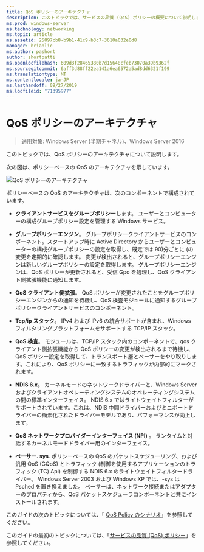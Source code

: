```yaml
---
title: QoS ポリシーのアーキテクチャ
description: このトピックでは、サービスの品質 (QoS) ポリシーの概要について説明します。これにより、グループポリシーを使用して、Windows Server 2016 の特定のアプリケーションとサービスのネットワークトラフィック帯域幅に優先順位を付けることができます。
ms.prod: windows-server
ms.technology: networking
ms.topic: article
ms.assetid: 25097cb8-b9b1-41c9-b3c7-3610a032e0d8
manager: brianlic
ms.author: pashort
author: shortpatti
ms.openlocfilehash: 609d3f28465380b7d15648cfeb73070a39b9362f
ms.sourcegitcommit: 6aff3d88ff22ea141a6ea6572a5ad8dd6321f199
ms.translationtype: MT
ms.contentlocale: ja-JP
ms.lasthandoff: 09/27/2019
ms.locfileid: "71395977"
---
```

# <a name="qos-policy-architecture"></a>QoS ポリシーのアーキテクチャ

>適用対象: Windows Server (半期チャネル)、Windows Server 2016

このトピックでは、QoS ポリシーのアーキテクチャについて説明します。

次の図は、ポリシーベースの QoS のアーキテクチャを示しています。

![QoS ポリシーのアーキテクチャ](../../media/QoS/QoS-Policy-Architecture.jpg)

ポリシーベースの QoS のアーキテクチャは、次のコンポーネントで構成されています。

- **クライアントサービスをグループポリシー**します。 ユーザーとコンピューターの構成グループポリシー設定を管理する Windows サービス。

- **グループポリシーエンジン**。 グループポリシークライアントサービスのコンポーネント。スタートアップ時に Active Directory からユーザーとコンピューターの構成グループポリシーの設定を取得し、既定では 90\)分ごとに \(の変更を定期的に確認します。 変更が検出されると、グループポリシーエンジンは新しいグループポリシーの設定を取得します。 グループポリシーエンジンは、QoS ポリシーが更新されると、受信 Gpo を処理し、QoS クライアント側拡張機能に通知します。

- **QoS クライアント側拡張**。 QoS ポリシーが変更されたことをグループポリシーエンジンからの通知を待機し、QoS 検査モジュールに通知するグループポリシークライアントサービスのコンポーネント。

- **Tcp/ip スタック**。 IPv4 および IPv6 の統合サポートが含まれ、Windows フィルタリングプラットフォームをサポートする TCP/IP スタック。 

- **QoS 検査**。 モジュールは、TCP/IP スタック内のコンポーネントで、qos クライアント側拡張機能から QoS ポリシーの変更が検出されるまで待機し、QoS ポリシー設定を取得して、トランスポート層とペーサーをやり取りします。これにより、QoS ポリシーに一致するトラフィックが内部的にマークされます。

- **NDIS 6.x**。 カーネルモードのネットワークドライバーと、Windows Server およびクライアントオペレーティングシステムのオペレーティングシステムの間の標準インターフェイス。 NDIS 6.x ではライトウェイトフィルターがサポートされています。これは、NDIS 中間ドライバーおよびミニポートドライバーの簡素化されたドライバーモデルであり、パフォーマンスが向上します。

- **QoS ネットワークプロバイダーインターフェイス \(NPI\)** 。 ランタイムと対話するカーネルモードドライバー用のインターフェイス。

- **ペーサー. sys**. ポリシーベースの QoS のパケットスケジューリング、および汎用 QoS \(GQoS\) とトラフィック \(制御を使用するアプリケーションのトラフィック (TC\) Api) を制御する NDIS 6.x のライトウェイトフィルタードライバー。 Windows Server 2003 および Windows XP では、-sys は Psched を置き換えました。 ペーサーは、ネットワーク接続またはアダプターのプロパティから、QoS パケットスケジューラコンポーネントと共にインストールされます。

このガイドの次のトピックについては、「 [QoS Policy のシナリオ](qos-policy-scenarios.md)」を参照してください。

このガイドの最初のトピックについては、「[サービスの品質 (QoS) ポリシー](qos-policy-top.md)」を参照してください。

